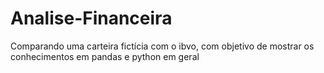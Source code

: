 # Analise-Financeira
 Comparando uma carteira fictícia com o ibvo, com objetivo de mostrar os conhecimentos em pandas e python em geral
